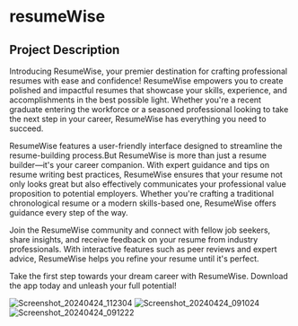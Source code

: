 # resumeWise

## Project Description

Introducing ResumeWise, your premier destination for crafting professional resumes with ease and confidence! ResumeWise empowers you to create polished and impactful resumes that showcase your skills, experience, and accomplishments in the best possible light. Whether you're a recent graduate entering the workforce or a seasoned professional looking to take the next step in your career, ResumeWise has everything you need to succeed.

ResumeWise features a user-friendly interface designed to streamline the resume-building process.But ResumeWise is more than just a resume builder—it's your career companion. With expert guidance and tips on resume writing best practices, ResumeWise ensures that your resume not only looks great but also effectively communicates your professional value proposition to potential employers. Whether you're crafting a traditional chronological resume or a modern skills-based one, ResumeWise offers guidance every step of the way.

Join the ResumeWise community and connect with fellow job seekers, share insights, and receive feedback on your resume from industry professionals. With interactive features such as peer reviews and expert advice, ResumeWise helps you refine your resume until it's perfect.

Take the first step towards your dream career with ResumeWise. Download the app today and unleash your full potential!

![Screenshot_20240424_112304](https://github.com/veerapatadia/resume_wise/assets/150000048/eb82dc0e-6d6e-41e8-865f-4c13fac2b1f8)
![Screenshot_20240424_091024](https://github.com/veerapatadia/resume_wise/assets/150000048/893d212b-7c3d-449e-83ca-1531607aa77f)
![Screenshot_20240424_091222](https://github.com/veerapatadia/resume_wise/assets/150000048/1c51fe53-703e-4063-92bf-cee0aed08b9a)






